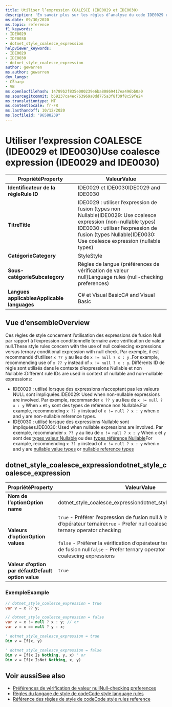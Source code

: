 ```yaml
---
title: Utiliser l’expression COALESCE (IDE0029 et IDE0030)
description: 'En savoir plus sur les règles d’analyse du code IDE0029 et IDE0030 : utiliser l’expression de fusion'
ms.date: 09/30/2020
ms.topic: reference
f1_keywords:
- IDE0029
- IDE0030
- dotnet_style_coalesce_expression
helpviewer_keywords:
- IDE0029
- IDE0030
- dotnet_style_coalesce_expression
author: gewarren
ms.author: gewarren
dev_langs:
- CSharp
- VB
ms.openlocfilehash: 14789b2f835e000239e6ba80869417ea496bb0a0
ms.sourcegitcommit: b59237ca4ec763969a0dd775a3f8f39f8c59fe24
ms.translationtype: MT
ms.contentlocale: fr-FR
ms.lasthandoff: 10/12/2020
ms.locfileid: "96588239"
---
```

# <a name="use-coalesce-expression-ide0029-and-ide0030"></a><span data-ttu-id="914bb-103">Utiliser l’expression COALESCE (IDE0029 et IDE0030)</span><span class="sxs-lookup"><span data-stu-id="914bb-103">Use coalesce expression (IDE0029 and IDE0030)</span></span>

|<span data-ttu-id="914bb-104">Propriété</span><span class="sxs-lookup"><span data-stu-id="914bb-104">Property</span></span>|<span data-ttu-id="914bb-105">Valeur</span><span class="sxs-lookup"><span data-stu-id="914bb-105">Value</span></span>|
|-|-|
| <span data-ttu-id="914bb-106">**Identificateur de la règle**</span><span class="sxs-lookup"><span data-stu-id="914bb-106">**Rule ID**</span></span> | <span data-ttu-id="914bb-107">IDE0029 et IDE0030</span><span class="sxs-lookup"><span data-stu-id="914bb-107">IDE0029 and IDE0030</span></span> |
| <span data-ttu-id="914bb-108">**Titre**</span><span class="sxs-lookup"><span data-stu-id="914bb-108">**Title**</span></span> | <span data-ttu-id="914bb-109">IDE0029 : utiliser l’expression de fusion (types non Nullable)</span><span class="sxs-lookup"><span data-stu-id="914bb-109">IDE0029: Use coalesce expression (non-nullable types)</span></span><br/> <span data-ttu-id="914bb-110">IDE0030 : utiliser l’expression de fusion (types Nullable)</span><span class="sxs-lookup"><span data-stu-id="914bb-110">IDE0030: Use coalesce expression (nullable types)</span></span> |
| <span data-ttu-id="914bb-111">**Catégorie**</span><span class="sxs-lookup"><span data-stu-id="914bb-111">**Category**</span></span> | <span data-ttu-id="914bb-112">Style</span><span class="sxs-lookup"><span data-stu-id="914bb-112">Style</span></span> |
| <span data-ttu-id="914bb-113">**Sous-catégorie**</span><span class="sxs-lookup"><span data-stu-id="914bb-113">**Subcategory**</span></span> | <span data-ttu-id="914bb-114">Règles de langue (préférences de vérification de valeur null)</span><span class="sxs-lookup"><span data-stu-id="914bb-114">Language rules (null-checking preferences)</span></span> |
| <span data-ttu-id="914bb-115">**Langues applicables**</span><span class="sxs-lookup"><span data-stu-id="914bb-115">**Applicable languages**</span></span> | <span data-ttu-id="914bb-116">C# et Visual Basic</span><span class="sxs-lookup"><span data-stu-id="914bb-116">C# and Visual Basic</span></span> |

## <a name="overview"></a><span data-ttu-id="914bb-117">Vue d’ensemble</span><span class="sxs-lookup"><span data-stu-id="914bb-117">Overview</span></span>

<span data-ttu-id="914bb-118">Ces règles de style concernent l’utilisation des expressions de fusion Null par rapport à l’expression conditionnelle ternaire avec vérification de valeur null.</span><span class="sxs-lookup"><span data-stu-id="914bb-118">These style rules concern with the use of null coalescing expressions versus ternary conditional expression with null check.</span></span> <span data-ttu-id="914bb-119">Par exemple, il est recommandé d’utiliser `x ?? y` au lieu de `x != null ? x : y` .</span><span class="sxs-lookup"><span data-stu-id="914bb-119">For example, recommending use of `x ?? y` instead of `x != null ? x : y`.</span></span> <span data-ttu-id="914bb-120">Différents ID de règle sont utilisés dans le contexte d’expressions Nullable et non Nullable :</span><span class="sxs-lookup"><span data-stu-id="914bb-120">Different rule IDs are used in context of nullable and non-nullable expressions:</span></span>

- <span data-ttu-id="914bb-121">IDE0029 : utilisé lorsque des expressions n’acceptant pas les valeurs NULL sont impliquées.</span><span class="sxs-lookup"><span data-stu-id="914bb-121">IDE0029: Used when non-nullable expressions are involved.</span></span> <span data-ttu-id="914bb-122">Par exemple, recommander `x ?? y` au lieu de `x != null ? x : y` When `x` et `y` sont des types de référence non Nullable.</span><span class="sxs-lookup"><span data-stu-id="914bb-122">For example, recommending `x ?? y` instead of `x != null ? x : y` when `x` and `y` are non-nullable reference types.</span></span>
- <span data-ttu-id="914bb-123">IDE0030 : utilisé lorsque des expressions Nullable sont impliquées.</span><span class="sxs-lookup"><span data-stu-id="914bb-123">IDE0030: Used when nullable expressions are involved.</span></span> <span data-ttu-id="914bb-124">Par exemple, recommander `x ?? y` au lieu de `x != null ? x : y` When `x` et `y` sont des [types valeur Nullable](../../../csharp/language-reference/builtin-types/nullable-value-types.md) ou des [types référence Nullable](../../../csharp/language-reference/builtin-types/nullable-reference-types.md)</span><span class="sxs-lookup"><span data-stu-id="914bb-124">For example, recommending `x ?? y` instead of `x != null ? x : y` when `x` and `y` are [nullable value types](../../../csharp/language-reference/builtin-types/nullable-value-types.md) or [nullable reference types](../../../csharp/language-reference/builtin-types/nullable-reference-types.md)</span></span>

## <a name="dotnet_style_coalesce_expression"></a><span data-ttu-id="914bb-125">dotnet_style_coalesce_expression</span><span class="sxs-lookup"><span data-stu-id="914bb-125">dotnet_style_coalesce_expression</span></span>

|<span data-ttu-id="914bb-126">Propriété</span><span class="sxs-lookup"><span data-stu-id="914bb-126">Property</span></span>|<span data-ttu-id="914bb-127">Valeur</span><span class="sxs-lookup"><span data-stu-id="914bb-127">Value</span></span>|
|-|-|
| <span data-ttu-id="914bb-128">**Nom de l’option**</span><span class="sxs-lookup"><span data-stu-id="914bb-128">**Option name**</span></span> | <span data-ttu-id="914bb-129">dotnet_style_coalesce_expression</span><span class="sxs-lookup"><span data-stu-id="914bb-129">dotnet_style_coalesce_expression</span></span>
| <span data-ttu-id="914bb-130">**Valeurs d’option**</span><span class="sxs-lookup"><span data-stu-id="914bb-130">**Option values**</span></span> | <span data-ttu-id="914bb-131">`true` - Préférer l’expression de fusion null à la vérification d’opérateur ternaire</span><span class="sxs-lookup"><span data-stu-id="914bb-131">`true` - Prefer null coalescing expressions to ternary operator checking</span></span><br /><br /><span data-ttu-id="914bb-132">`false` - Préférer la vérification d’opérateur ternaire aux expressions de fusion null</span><span class="sxs-lookup"><span data-stu-id="914bb-132">`false` - Prefer ternary operator checking to null coalescing expressions</span></span> |
| <span data-ttu-id="914bb-133">**Valeur d’option par défaut**</span><span class="sxs-lookup"><span data-stu-id="914bb-133">**Default option value**</span></span> | `true` |

### <a name="example"></a><span data-ttu-id="914bb-134">Exemple</span><span class="sxs-lookup"><span data-stu-id="914bb-134">Example</span></span>

```csharp
// dotnet_style_coalesce_expression = true
var v = x ?? y;

// dotnet_style_coalesce_expression = false
var v = x != null ? x : y; // or
var v = x == null ? y : x;
```

```vb
' dotnet_style_coalesce_expression = true
Dim v = If(x, y)

' dotnet_style_coalesce_expression = false
Dim v = If(x Is Nothing, y, x) ' or
Dim v = If(x IsNot Nothing, x, y)
```

## <a name="see-also"></a><span data-ttu-id="914bb-135">Voir aussi</span><span class="sxs-lookup"><span data-stu-id="914bb-135">See also</span></span>

- [<span data-ttu-id="914bb-136">Préférences de vérification de valeur null</span><span class="sxs-lookup"><span data-stu-id="914bb-136">Null-checking preferences</span></span>](null-checking-preferences.md)
- [<span data-ttu-id="914bb-137">Règles du langage de style de code</span><span class="sxs-lookup"><span data-stu-id="914bb-137">Code style language rules</span></span>](language-rules.md)
- [<span data-ttu-id="914bb-138">Référence des règles de style de code</span><span class="sxs-lookup"><span data-stu-id="914bb-138">Code style rules reference</span></span>](index.md)
